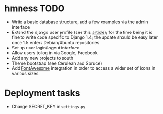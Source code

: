hmness TODO
===========

* Write a basic database structure, add a few examples via the admin interface
* Extend the django user profile (see this [article](http://gistflow.com/posts/725-how-to-extend-the-behaviour-of-the-user-class-in-django-1-5)); for the time being it is fine to write code specific to Django 1.4; the update should be easy later once 1.5 enters Debian/Ubuntu repositories
* Set up user login/logout interface
* Allow users to log in via Google, Facebook
* Add any new projects to south
* Theme bootstrap (see [Cerulean](http://bootswatch.com/cerulean/) and [Spruce](http://bootswatch.com/spruce/))
* Add [FontAwesome](http://fortawesome.github.io/Font-Awesome/) integration in order to access a wider set of icons in various sizes

Deployment tasks
================

* Change SECRET_KEY in ```settings.py```
